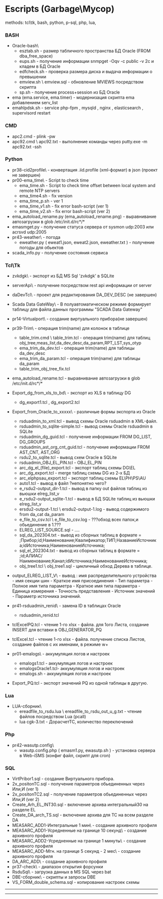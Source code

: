 # Escripts (Garbage\Мусор)
methods: tcl\tk, bash, python, p-sql, php, lua,  

### **BASH**

+ Oracle-bash\
  + esztab.sh - размер табличного пространства БД Oracle (FROM dba_free_space)
  + eups.sh - получение информации snmpget -Oqv -c public -v 2c и кладем в БД Oracle
  + edfcheck.sh - проверка размера диска и выдача информации о превышении
  + emview.sh \ emview.sql - обновление MVIEWS посредством скрипта 
  + sp.sh - получение process+session из БД Oracle
+ ema (ema.service, ema.timer) - модернизация скрипта ema добавлением serv_list
+ emahlpdsk.sh - service php-fpm , mysqld , nginx , elasticsearch , supervisord restart

### **CMD**

+ apc2.cmd  - plink -pw
+ apc92.cmd \ apc92.txt - выполнение команды через putty.exe -m apc92.txt -ssh

### **Python**

+ pr38-cid2profile\ - конвертация .iid.profile (xml-формат) в json (проект не завершен)
+ pr00-ema_time\ - Script to check time
  + ema_time.sh - Script to check time offset between local system and remote NTP servers
  + ema_time4.sh - fix version
  + ema_time_p.sh - ver 1
  + ema_time_v1.sh - fix error bash-script (ver 1)
  + ema_time_v2.sh - fix error bash-script (ver 2)
+ ema_autoload_rename.py (ema_autoload_rename.png) - выравнивание автозагрузки в glob /etc/init.d/rc*/*
+ emasmget.py - получение статуса сервера от sysmon udp:2003 или acrsvd udp:2005
+ pr43-weather\ - погода
  + eweather.py ( eweat1.json, eweat2.json, eweather.txt ) - получение погоды для обьектов
+ scada_info.py - получение состояния сервиса

### **Tcl\Tk**

+ zvkdgk\ - экспорт из БД MS Sql 'zvkdgk' в SQLite
+ serverApi\ - получение посредством rest api информации от server
+ daDevTcl\ - проект для редактирования DA_DEV_DESC (не завершен)
+ Scada Data GateWay\ - В полуавтоматическом режиме формирует таблицу для файла данных программы "SCADA Data Gateway"
+ pr14-Virtualport\ - создание виртуального прибора(не завершен)
+ pr39-Trim\ - операция trim(name) для колонок в таблице
  + table_trim.cmd \ table_trim.tcl - операция trim(name) для таблиц obj_tree,meas_list,da_dev_desc,da_param,RPT_LST,sys_otyp
  + ema_trim_da_dev.tcl - операция trim(name) для таблицы da_dev_desc
  + ema_trim_da_param.tcl - операция trim(name) для таблицы da_param
  + table_trim_obj_tree_fix.tcl
+ ema_autoload_rename.tcl - выравнивание автозагрузки в glob /etc/init.d/rc*/*
+ Export_dg_from_xls_to_bd\ - экспорт из XLS в таблицу DG
  + dg_export1.tcl , dg_export2.tcl
+ Export_from_Oracle_to_xxxxx\ - различные формы экспорта из Oracle
  + rsduadmin_to_xml.tcl - вывод схемы Oracle rsduadmin в XML-файл.
  + rsduadmin_to_sqlite-simple.tcl - вывод схемы Oracle rsduadmin в SQLite
  + rsduadmin_dg_guid.tcl - получение информации FROM DG_LIST, DG_GROUPS
  + rsduadmin_ast_org_cnt_guid.tcl - получение информации FROM AST_CNT, AST_ORG
  + rsdu2_to_sqlite.tcl - вывод схем Oracle в SQLite
  + rsduadmin_OBJ_EL_PIN.tcl - OBJ_EL_PIN
  + arc_dg_el_(file)_export.tcl - экспорт таблиц схемы DG\EL
  + arc_dg_export.tcl - merge таблиц схемы DG из 2-х БД
  + arc_elphpsau_export.tcl - экспорт таблиц схемы EL\PH\PS\AU
  + auto1.tcl - вывод в файл ?непонятно чего?
  + e_rsdu2-output_dir-1.tcl - вывод в папку out файлов таблиц из вьюшки elreg_list_v
  + e_rsdu2-output_sqlite-1.tcl - вывод в БД SQLite таблиц из вьюшки elreg_list_v
  + ersdu2-output-1.tcl \ ersdu2-output-1.log - вывод содержимого from da_cat da_param
  + e_file_to_csv.tcl \ e_file_to_csv.log - ???обход всех папок,и обьединение в 1.???
  + ELREG_LIST_SOURCE.sql - ....
  + sql_da_202304.txt - вывод из сборных таблиц в формате = ;Прибор;id;Наименование;Квалификатор;ТИП;НазваниеИсточника;idИсточника;НаименованиеИсточника;
  + sql_el_202304.txt - вывод из сборных таблиц в формате = ;id;АЛИАС/Наименование;Канал;idИсточника;НаименованиеИсточника;
  + obj_tree1.tcl \ obj_tree1.sql - цикличный обход Дерева в таблице. 

+ output_ELREG_LIST_V\ - вывод : имя распределительного устройства - имя секции шин - Краткое имя присоединения - Тип параметра - Полное имя типа параметра - Краткое имя типа параметра - Единица измерения - Точность представления - Источник значений - Параметр источника значений.


+ pr41-rsduadmin_renid\ - замена ID в таблицах Oracle
  + rsduadmin_renid.tcl 

+ tclExcelPQ.tcl - чтение 1-го xlsx - файла. для 1ого Листа, создание INSERT для вставки в OBJ_GENERATOR_PQ
+ tclExcel.tcl - чтение 1-го xlsx - файла. получение списка Листов, создание файлов с их именами, в режиме w+

+ pr01-emalogs\ - аккумуляция логов и настроек
  + emalogs1.tcl - аккумуляция логов и настроек
  + emalogsOracle1.tcl- аккумуляция логов и настроек
  + emalogs.sh - аккумуляция логов и настроек
+ Export_PQ.tcl - экспорт значений PQ из одной таблицы в другую.

### **Lua**

+ LUA-сборник\
  + ereadfile_to_rsdu.lua \ ereadfile_to_rsdu_out_u_g.txt - чтение файлов посредством Lua (pcall)
  + lua cgk-3.txt   - ДорасчетТС, количество переключений

### **Php**

+ pr42-wasutp.config\
  + wasutp.config.php ( emasm1.py, ewasutp.sh )  - установка сервера в Web-iSMS (конфиг файл, скрипт для cron) 

### **SQL**

+ VirtPribor1.sql - создание Виртуального прибора.
+ 2x_positonTC.sql - получение параметров обьединенных через Или,И (ver 1)
+ 2x_positonTC2.sql - получение параметров обьединенных через Или,И (ver 2)
+ Create_Arh_EL_INT30.sql - включение архива интегральный30 на разделе EL
+ Create_DA_arch_TS.sql - включение архива для ТС на всем разделе DA
+ MEASARC_ADD1-Интегральные 1 мин\  - создание архивного профиля
+ MEASARC_ADD1-Усредненные на границе 10 секунд\  - создание архивного профиля
+ MEASARC_ADD2-Усредненные на границе 1 минуты\  - создание архивного профиля
+ MEASARC_ADD-Мгн. на границе 5 секунд - 2 мес\  - создание архивного профиля
+ DA_ARC_ADD\  - создание архивного профиля
+ pr37-check\ - диапазон открытия форсунки
+ RsduSql\ - загрузка данных в MS SQL через bat
+ DBE-сборник\ - скрипты и запросы DBE
+ VS_FORM_double_schema.sql - копирование настроек схемы

--------------------------


--------------------------

